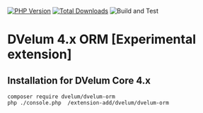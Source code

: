 [![PHP Version](https://img.shields.io/badge/php-7.4%2B-blue.svg)](https://packagist.org/packages/dvelum/dvelum-orm)
[![Total Downloads](https://img.shields.io/packagist/dt/dvelum/dvelum-orm.svg?style=flat-square)](https://packagist.org/packages/dvelum/dvelum-orm)
![Build and Test](https://github.com/dvelum/dvelum-orm/workflows/Build%20and%20Test/badge.svg?branch=develop&event=push)

# DVelum 4.x ORM [Experimental extension]


## Installation for DVelum Core 4.x
```
composer require dvelum/dvelum-orm
php ./console.php  /extension-add/dvelum/dvelum-orm
```
